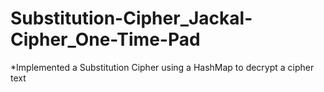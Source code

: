 # Substitution-Cipher_Jackal-Cipher_One-Time-Pad
*Implemented a Substitution Cipher using a HashMap to decrypt a cipher text
